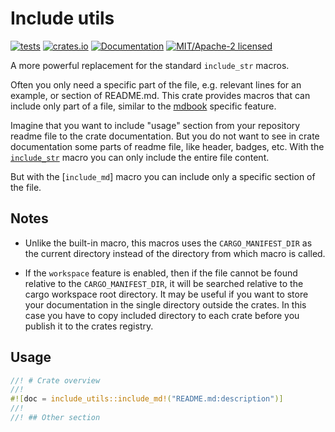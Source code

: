 # Include utils

[![tests](https://github.com/alekseysidorov/include-utils/actions/workflows/ci.yml/badge.svg)](https://github.com/alekseysidorov/include-utils/actions/workflows/ci.yml)
[![crates.io](https://img.shields.io/crates/v/include-utils.svg)](https://crates.io/crates/include-utils)
[![Documentation](https://docs.rs/include-utils/badge.svg)](https://docs.rs/include-utils)
[![MIT/Apache-2 licensed](https://img.shields.io/crates/l/include-utils)](./LICENSE)

A more powerful replacement for the standard `include_str` macros.

<!-- ANCHOR: description -->

Often you only need a specific part of the file, e.g. relevant lines for an
example, or section of README.md. This crate provides macros that can include
only part of a file, similar to the [mdbook] specific feature.

Imagine that you want to include "usage" section from your repository readme
file to the crate documentation. But you do not want to see in crate
documentation some parts of readme file, like header, badges, etc. With the
[`include_str`] macro you can only include the entire file content.

But with the [`include_md`] macro you can include only a specific section of the
file.

## Notes

- Unlike the built-in macro, this macros uses the `CARGO_MANIFEST_DIR` as the
  current directory instead of the directory from which macro is called.

- If the `workspace` feature is enabled, then if the file cannot be found
  relative to the `CARGO_MANIFEST_DIR`, it will be searched relative to the
  cargo workspace root directory. It may be useful if you want to store your
  documentation in the single directory outside the crates. In this case you
  have to copy included directory to each crate before you publish it to the
  crates registry.

## Usage

```rust
//! # Crate overview
//!
#![doc = include_utils::include_md!("README.md:description")]
//!
//! ## Other section
```

[mdbook]: https://rust-lang.github.io/mdBook/format/mdbook.html#including-portions-of-a-file

<!-- ANCHOR_END: description -->

[`include_str`]: https://doc.rust-lang.org/stable/std/macro.include_str.html
